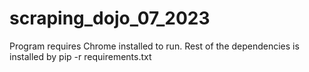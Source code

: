 # scraping_dojo_07_2023
Program requires Chrome installed to run. Rest of the dependencies is installed by pip -r requirements.txt

